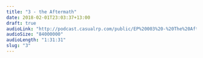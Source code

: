 ```yaml
---
title: "3 - the Aftermath"
date: 2018-02-01T23:03:37+13:00
draft: true
audioLink: "http://podcast.casualrp.com/public/EP%20003%20-%20The%20Aftermath.mp3"
audioSize: "84000000"
audioLength: "1:31:31"
slug: "3"
---
```

